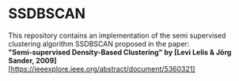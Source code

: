 # SSDBSCAN

This repository contains an implementation of the semi supervised clustering algorithm SSDBSCAN proposed in the paper:  
**"Semi-supervised Density-Based Clustering" by [Levi Lelis & Jörg Sander, 2009]**  
[https://ieeexplore.ieee.org/abstract/document/5360321]
